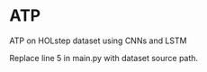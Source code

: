 # ATP
 ATP on HOLstep dataset using CNNs and LSTM
 
 Replace line 5 in main.py with dataset source path.
